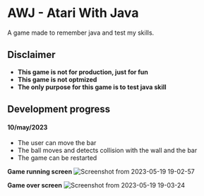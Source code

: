 # AWJ - Atari With Java

A game made to remember java and test my skills.

## Disclaimer

- **This game is not for production, just for fun**
- **This game is not optmized**
- **The only purpose for this game is to test java skill**

## Development progress

#### 10/may/2023

- The user can move the bar
- The ball moves and detects collision with the wall and the bar
- The game can be restarted

**Game running screen**
![Screenshot from 2023-05-19 19-02-57](https://github.com/marcos-venicius/atari-with-java/assets/94018427/828d7b7b-94d0-4e9e-8744-40ca9ca94fe9)

**Game over screen**
![Screenshot from 2023-05-19 19-03-24](https://github.com/marcos-venicius/atari-with-java/assets/94018427/1dc596c1-b9af-4219-9218-75ecdf18c56d)
